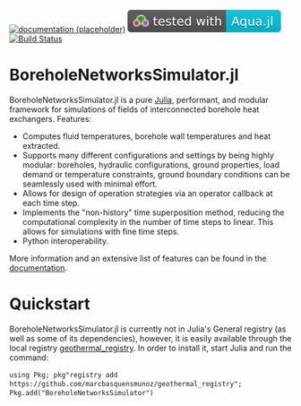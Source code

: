 [![documentation (placeholder)](https://img.shields.io/badge/docs-latest-blue.svg)](https://marcbasquensmunoz.github.io/BoreholeNetworksSimulator.jl/dev/)
[![Aqua QA](https://raw.githubusercontent.com/JuliaTesting/Aqua.jl/master/badge.svg)](https://github.com/JuliaTesting/Aqua.jl)
[![Build Status](https://github.com/marcbasquensmunoz/BoreholeNetworksSimulator.jl/actions/workflows/testing.yml/badge.svg?branch=main)](https://github.com/marcbasquensmunoz/BoreholeNetworksSimulator.jl/actions/workflows/testing.yml?query=branch%3Amain)

# BoreholeNetworksSimulator.jl

BoreholeNetworksSimulator.jl is a pure [Julia](https://julialang.org/), performant, and modular framework for simulations of fields of interconnected borehole heat exchangers.
Features:
- Computes fluid temperatures, borehole wall temperatures and heat extracted. 
- Supports many different configurations and settings by being highly modular: boreholes, hydraulic configurations, ground properties, load demand or temperature  constraints, ground boundary conditions can be seamlessly used with minimal effort. 
- Allows for design of operation strategies via an operator callback at each time step.
- Implements the "non-history" time superposition method, reducing the computational complexity in the number of time steps to linear. This allows for simulations with fine time steps.
- Python interoperability.

More information and an extensive list of features can be found in the [documentation](https://marcbasquensmunoz.github.io/BoreholeNetworksSimulator.jl/dev/).


# Quickstart

BoreholeNetworksSimulator.jl is currently not in Julia's General registry (as well as some of its dependencies), however, it is easily available through the local registry [geothermal_registry](https://github.com/marcbasquensmunoz/geothermal_registry). 
In order to install it, start Julia and run the command:

````
using Pkg; pkg"registry add https://github.com/marcbasquensmunoz/geothermal_registry"; Pkg.add("BoreholeNetworksSimulator")
````
